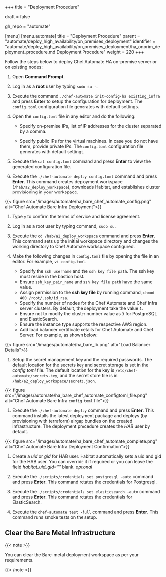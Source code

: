 +++
title = "Deployment Procedure"

draft = false

gh_repo = "automate"

[menu]
  [menu.automate]
    title = "Deployment Procedure"
    parent = "automate/deploy_high_availability/on_premises_deployment"
    identifier = "automate/deploy_high_availability/on_premises_deployment/ha_onprim_deployment_procedure.md Deployment Procedure"
    weight = 220
+++

Follow the steps below to deploy Chef Automate HA on-premise server or on existing nodes:

1. Open **Command Prompt**.
1. Log in as a **root** user by typing `sudo su -`.
1. Execute the command `./chef-automate init-config-ha existing_infra` and press **Enter** to setup the configuration for deployment. The `config.toml` configuration file generates with default settings.

1. Open the `config.toml` file in any editor and do the following:

   - Specify on-premise IPs, list of IP addresses for the cluster separated by a comma.

   - Specify public IPs for the virtual machines. In case you do not have them, provide private IPs. The `config.toml` configuration file generates with default settings.

1. Execute the `cat config.toml` command and press **Enter** to view the generated configuration file.

1. Execute the `./chef-automate deploy config.toml` command and press **Enter**. This command creates deployment workspace (`/hab/a2_deploy_workspace`), downloads Habitat, and establishes cluster provisioning in your workspace.

{{< figure src="/images/automate/ha_bare_chef_automate_config.png" alt="Chef Automate Bare Infra Deployment">}}

1. Type `y` to confirm the terms of service and license agreement.

1. Log in as a root user by typing command, `sudo su`.

1. Execute the `cd /hab/a2_deploy_workspace` command and press **Enter**. This command sets up the initial workspace directory and changes the working directory to Chef Automate workspace configured.

1. Make the following changes in `config.toml` file by opening the file in an editor. For example, `vi config.toml`.

   - Specify the `ssh username` and the `ssh key file path`. The ssh key must reside in the bastion host.
   - Ensure `ssh_key_pair_name` and `ssh key file path` have the same value.
   - Assign permission to the **ssh key file** by running command, `chmod 400 /root/.ssh/id_rsa`.
   - Specify the number of nodes for the Chef Automate and Chef Infra server clusters. By default, the deployment take the value `1`.
   - Ensure not to modify the cluster number value as `3` for PostgreSQL and ElasticSearch.
   - Ensure the instance type supports the respective AWS region.
   - Add load balancer certificate details for Chef Automate and Chef Server. For example, as shown below:

<!-- automate_lb_certificate_arn = "arn:aws:acm:ap-south-1:510367013858:certificate/1aae9fce-60df-4791-9bec-ef6a0f723f3e"
chef_server_lb_certificate_arn = "arn:aws:acm:ap-south-1:510367013858:certificate/1aae9fce-60df-4791-9bec-ef6a0f723f3e" -->

   {{< figure src="/images/automate/ha_bare_lb.png" alt="Load Balancer Details">}}

1. Setup the secret management key and the required passwords. The default location for the secrets key and secret storage is set in the _config.toml_ file. The default location for the key is `/etc/chef-automate/secrets.key`, and the secret store file is in `/hab/a2_deploy_workspace/secrets.json`.

{{< figure src="/images/automate/ha_bare_chef_automate_configtoml_file.png" alt="Chef Automate Bare Infra `config.toml` file">}}

1. Execute the `./chef-automate deploy` command and press **Enter**. This command installs the latest deployment package and deploys (by provisioning with terraform) airgap bundles on the created infrastructure. The deployment procedure creates the _HAB_ user by default.

{{< figure src="/images/automate/ha_bare_chef_automate_complete.png" alt="Chef Automate Bare Infra Deployment Confirmation">}}

1. Create a _uid_ or _gid_ for HAB user. Habitat automatically sets a uid and gid for the HAB user. You can override it if required or you can leave the field _habitat_uid_gid=""_ blank. _optional_

1. Execute the `./scripts/credentials set postgresql -auto` command and press **Enter**. This command rotates the credentials for Postgresql.

1. Execute the `./scripts/credentials set elasticsearch -auto` command and press **Enter**. This command rotates the credentials for ElasticSearch.

1. Execute the `chef-automate test -full` command and press **Enter**. This command runs smoke tests on the setup.

<!-- The default location for the secrets key and secret storage is set in the config file. The default location for the key is /etc/chef-automate/secrets.key and the secret store file is in /hab/a2_deploy_workspace/secrets.json -->

## Clear the Bare Metal Infrastructure

{{< note >}}

You can clear the Bare-metal deployment workspace as per your requirements.

{{< /note >}}
